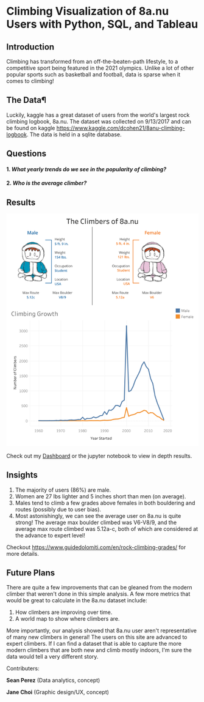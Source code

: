 # Climbing Visualization of 8a.nu Users with Python, SQL, and Tableau

## Introduction
Climbing has transformed from an off-the-beaten-path lifestyle, to a competitive sport being featured in the 2021 olympics. Unlike a lot of other popular sports such as basketball and football, data is sparse when it comes to climbing!

## The Data¶
Luckily, kaggle has a great dataset of users from the world's largest rock climbing logbook, 8a.nu. The dataset was collected on 9/13/2017 and can be found on kaggle https://www.kaggle.com/dcohen21/8anu-climbing-logbook. The data is held in a sqlite database.

## Questions
#### 1. *What yearly trends do we see in the popularity of climbing?*


#### 2. *Who is the average climber?*

## Results

![Alt text](https://github.com/seanmperez/The-Rise-of-Climbing/blob/master/figures/Tableau_Dashboard.png)


Check out my [Dashboard](https://public.tableau.com/profile/sean.perez#!/vizhome/ClimbingGrowth/Dashboard1) or the jupyter notebook to view in depth results.


## Insights

1. The majority of users (86%) are male.
2. Women are 27 lbs lighter and 5 inches short than men (on average).
3. Males tend to climb a few grades above females in both bouldering and routes (possibly due to user bias).
4. Most astonishingly, we can see the average user on 8a.nu is quite strong! The average max boulder climbed was V6-V8/9, and the average max route climbed was 5.12a-c, both of which are considered at the advance to expert level!

Checkout https://www.guidedolomiti.com/en/rock-climbing-grades/ for more details.


## Future Plans
There are quite a few improvements that can be gleaned from the modern climber that weren't done in this simple analysis. A few more metrics that would be great to calculate in the 8a.nu dataset include:

1. How climbers are improving over time.
2. A world map to show where climbers are.

More importantly, our analysis showed that 8a.nu user aren't representative of many new climbers in general! The users on this site are advanced to expert climbers. If I can find a dataset that is able to capture the more modern climbers that are both new and climb mostly indoors, I'm sure the data would tell a very different story.


Contributers:

**Sean Perez** (Data analytics, concept)

**Jane Choi** (Graphic design/UX, concept)

